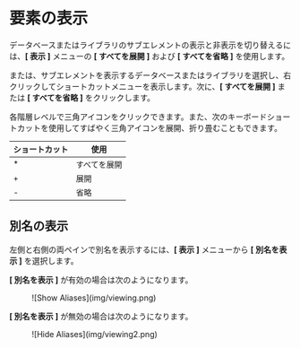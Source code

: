 # 要素の表示

データベースまたはライブラリのサブエレメントの表示と非表示を切り替えるには、**[ 表示 ]** メニューの **[ すべてを展開 ]** および **[ すべてを省略 ]** を使用します。

または、サブエレメントを表示するデータベースまたはライブラリを選択し、右クリックしてショートカットメニューを表示します。次に、**[ すべてを展開 ]** または **[ すべてを省略 ]** をクリックします。

各階層レベルで三角アイコンをクリックできます。また、次のキーボードショートカットを使用してすばやく三角アイコンを展開、折り畳むこともできます。

| ショートカット | 使用 |
| --- | --- |
| * | すべてを展開 |
| + | 展開 |
| - | 省略 |

## 別名の表示
左側と右側の両ペインで別名を表示するには、**[ 表示 ]** メニューから **[ 別名を表示 ]** を選択します。

**[ 別名を表示 ]** が有効の場合は次のようになります。
<figure markdown="1">
  ![Show Aliases](img/viewing.png)
</figure>


**[ 別名を表示 ]** が無効の場合は次のようになります。
<figure markdown="1">
  ![Hide Aliases](img/viewing2.png)
</figure>